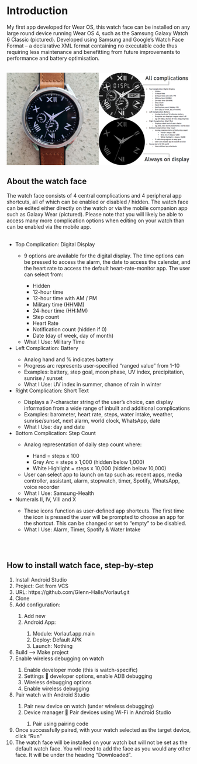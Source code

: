 

<h1>Introduction</h1>
My first app developed for Wear OS, this watch face can be installed on any large round device running Wear OS 4, such as the Samsung Galaxy Watch 6 Classic (pictured). Developed using Samsung and Google’s Watch Face Format – a declarative XML format containing no executable code thus requiring less maintenance and benefitting from future improvements to performance and battery optimisation.
<br>
<br>

![Screenshots of app in use](description.png?raw=true "Screenshots")


<h2>About the watch face</h2>
The watch face consists of 4 central complications and 4 peripheral app shortcuts, all of which can be enabled or disabled / hidden. The watch face can be edited either directly on the watch or via the mobile companion app such as Galaxy Wear (pictured). Please note that you will likely be able to access many more complication options when editing on your watch than can be enabled via the mobile app.
<br>
<br>
<ul>
  <li>Top Complication: Digital Display</li>
  <ul>
    <li>9 options are available for the digital display. The time options can be pressed to access the alarm, the date to access the calendar, and the heart rate to access the default heart-rate-monitor app. The user can select from:</li>
      <ul>
        <li>Hidden</li>
        <li>12-hour time</li>
        <li>12-hour time with AM / PM</li>
        <li>Military time (HHMM)</li>
        <li>24-hour time (HH:MM)</li>
        <li>Step count</li>
        <li>Heart Rate</li>
        <li>Notification count (hidden if 0)</li>
        <li>Date (day of week, day of month)</li>
      </ul>
    <li>What I Use: Military Time</li>
  </ul>
  <li>Left Complication: Battery</li> 
  <ul>
    <li>Analog hand and % indicates battery</li>
    <li>Progress arc represents user-specified “ranged value” from 1-10</li>
    <li>Examples: battery, step goal, moon phase, UV index, precipitation, sunrise / sunset</li>
    <li>What I Use: UV index in summer, chance of rain in winter</li>
  </ul>
  <li>Right Complication: Short Text</li>
  <ul>
    <li>Displays a 7-character string of the user’s choice, can display information from a wide range of inbuilt and additional complications</li>
    <li>Examples: barometer, heart rate, steps, water intake, weather, sunrise/sunset, next alarm, world clock, WhatsApp, date</li>
    <li>What I Use: day and date</li>
  </ul>
  <li>Bottom Complication: Step Count</li>
  <ul>
  <li>Analog representation of daily step count where:</li>
  <ul>
    <li>Hand = steps x 100</li>
    <li>Grey Arc = steps x 1,000 (hidden below 1,000)</li>
    <li>White Highlight = steps x 10,000 (hidden below 10,000)</li>
  </ul>
  <li>User can select app to launch on tap such as: recent apps, media controller, assistant, alarm, stopwatch, timer, Spotify, WhatsApp, voice recorder</li>
  <li>What I Use: Samsung-Health</li>
  </ul>
  <li>Numerals II, IV, VIII and X</li>
  <ul>
  <li>These icons function as user-defined app shortcuts. The first time the icon is pressed the user will be prompted to choose an app for the shortcut. This can be changed or set to “empty” to be disabled.</li>
  <li>What I Use: Alarm, Timer, Spotify & Water Intake</li>
  </ul>
</ul>

<br>
<br>

<h2>How to install watch face, step-by-step</h2>
<ol>
<li>Install Android Studio</li>
<li>Project: Get from VCS</li>
<li>URL: https://github.com/Glenn-Halls/Vorlauf.git</li>
<li>Clone</li>
<li>Add configuration:</li>
  <ol><li>Add new</li>
  <li>Android App:</li>
    <ol>
      <li>Module: Vorlauf.app.main</li>
      <li>Deploy: Default APK</li>
      <li>Launch: Nothing</li>
    </ol>
  </ol>
<li>Build --> Make project</li>
<li>Enable wireless debugging on watch</li>
  <ol>
    <li>Enable developer mode (this is watch-specific)</li>
    <li>Settings  developer options, enable ADB debugging</li>
    <li>Wireless debugging options</li>
    <li>Enable wireless debugging</li>
  </ol>
<li>Pair watch with Android Studio</li>
  <ol>
    <li>Pair new device on watch (under wireless debugging)</li>
    <li>Device manager  Pair devices using Wi-Fi in Android Studio</li>
    <ol>
      <li>Pair using pairing code</li>
    </ol>
  </ol>
<li>Once successfully paired, with your watch selected as the target device, click “Run”</li>
<li>The watch face will be installed on your watch but will not be set as the default watch face. You will need to add the face as you would any other face. It will be under the heading “Downloaded”.</li>
</ol>
